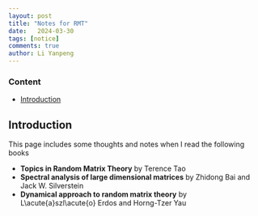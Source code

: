 ```yaml
---
layout: post
title: "Notes for RMT"
date:   2024-03-30
tags: [notice]
comments: true
author: Li Yanpeng
---
```



<!-- more -->

### Content

- [Introduction](#Introduction)

## Introduction
This page includes some thoughts and notes when I read the following books
- **Topics in Random Matrix Theory** by Terence Tao
- **Spectral analysis of large dimensional matrices** by Zhidong Bai and Jack W. Silverstein
- **Dynamical approach to random matrix theory** by L\acute{a}szl\acute{o} Erdos and Horng-Tzer Yau

